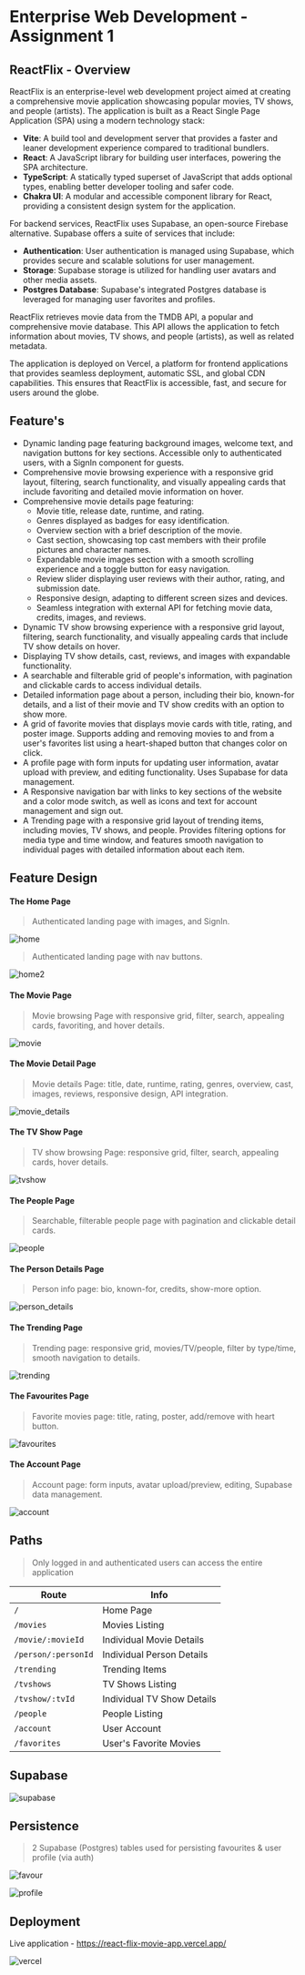 # Enterprise Web Development - Assignment 1

## ReactFlix - Overview

ReactFlix is an enterprise-level web development project aimed at creating a comprehensive movie application showcasing popular movies, TV shows, and people (artists). The application is built as a React Single Page Application (SPA) using a modern technology stack:

- **Vite**: A build tool and development server that provides a faster and leaner development experience compared to traditional bundlers.
- **React**: A JavaScript library for building user interfaces, powering the SPA architecture.
- **TypeScript**: A statically typed superset of JavaScript that adds optional types, enabling better developer tooling and safer code.
- **Chakra UI**: A modular and accessible component library for React, providing a consistent design system for the application.

For backend services, ReactFlix uses Supabase, an open-source Firebase alternative. Supabase offers a suite of services that include:

- **Authentication**: User authentication is managed using Supabase, which provides secure and scalable solutions for user management.
- **Storage**: Supabase storage is utilized for handling user avatars and other media assets.
- **Postgres Database**: Supabase's integrated Postgres database is leveraged for managing user favorites and profiles.

ReactFlix retrieves movie data from the TMDB API, a popular and comprehensive movie database. This API allows the application to fetch information about movies, TV shows, and people (artists), as well as related metadata.

The application is deployed on Vercel, a platform for frontend applications that provides seamless deployment, automatic SSL, and global CDN capabilities. This ensures that ReactFlix is accessible, fast, and secure for users around the globe.

## Feature's

- Dynamic landing page featuring background images, welcome text, and navigation buttons for key sections. Accessible only to authenticated users, with a SignIn component for guests.
- Comprehensive movie browsing experience with a responsive grid layout, filtering, search functionality, and visually appealing cards that include favoriting and detailed movie information on hover.
- Comprehensive movie details page featuring:
  - Movie title, release date, runtime, and rating.
  - Genres displayed as badges for easy identification.
  - Overview section with a brief description of the movie.
  - Cast section, showcasing top cast members with their profile pictures and character names.
  - Expandable movie images section with a smooth scrolling experience and a toggle button for easy navigation.
  - Review slider displaying user reviews with their author, rating, and submission date.
  - Responsive design, adapting to different screen sizes and devices.
  - Seamless integration with external API for fetching movie data, credits, images, and reviews.
- Dynamic TV show browsing experience with a responsive grid layout, filtering, search functionality, and visually appealing cards that include TV show details on hover.
- Displaying TV show details, cast, reviews, and images with expandable functionality.
- A searchable and filterable grid of people's information, with pagination and clickable cards to access individual details.
- Detailed information page about a person, including their bio, known-for details, and a list of their movie and TV show credits with an option to show more.
- A grid of favorite movies that displays movie cards with title, rating, and poster image. Supports adding and removing movies to and from a user's favorites list using a heart-shaped button that changes color on click.
- A profile page with form inputs for updating user information, avatar upload with preview, and editing functionality. Uses Supabase for data management.
- A Responsive navigation bar with links to key sections of the website and a color mode switch, as well as icons and text for account management and sign out.
- A Trending page with a responsive grid layout of trending items, including movies, TV shows, and people. Provides filtering options for media type and time window, and features smooth navigation to individual pages with detailed information about each item.

## Feature Design

#### The Home Page
> Authenticated landing page with images, and SignIn.

![home](https://user-images.githubusercontent.com/24919671/231855873-545a14ea-dea1-48db-b86f-8f89cacbc4b7.png)

> Authenticated landing page with nav buttons.

![home2](https://user-images.githubusercontent.com/24919671/231855886-a5203fc5-54a8-43b1-9557-14a5f291544b.png)

#### The Movie Page
> Movie browsing Page with responsive grid, filter, search, appealing cards, favoriting, and hover details.

![movie](https://user-images.githubusercontent.com/24919671/231855894-fd49c093-3f3b-48ad-a48f-5a6071c02c72.png)

#### The Movie Detail Page
> Movie details Page: title, date, runtime, rating, genres, overview, cast, images, reviews, responsive design, API integration.

![movie_details](https://user-images.githubusercontent.com/24919671/231855903-97097d68-47f2-4166-be8f-001f2f565857.png)

#### The TV Show Page
> TV show browsing Page: responsive grid, filter, search, appealing cards, hover details.

![tvshow](https://user-images.githubusercontent.com/24919671/231855915-21efb2ff-9301-4e99-bde0-e1dae8c3ba52.png)

#### The People Page
> Searchable, filterable people page with pagination and clickable detail cards.

![people](https://user-images.githubusercontent.com/24919671/231855923-198efb68-89da-45b0-b17d-b04dda5eab60.png)

#### The Person Details Page
> Person info page: bio, known-for, credits, show-more option.

![person_details](https://user-images.githubusercontent.com/24919671/231855934-c7e20e5b-4b3a-4f76-b4a5-4f5312e3e3cc.png)

#### The Trending Page
> Trending page: responsive grid, movies/TV/people, filter by type/time, smooth navigation to details.

![trending](https://user-images.githubusercontent.com/24919671/231855940-0c73de59-6f6f-40c4-b771-a32b90cf3cbe.png)

#### The Favourites Page
> Favorite movies page: title, rating, poster, add/remove with heart button.

![favourites](https://user-images.githubusercontent.com/24919671/231855947-9ce44da0-9fda-449b-aacb-a81c309c7844.png)

#### The Account Page
> Account page: form inputs, avatar upload/preview, editing, Supabase data management.

![account](https://user-images.githubusercontent.com/24919671/231855959-a542a0b1-51d8-4877-b0b3-978c3d1445e4.png)

## Paths
> Only logged in and authenticated users can access the entire application

| Route             | Info                        |
|-------------------|-----------------------------|
| `/`               | Home Page                   |
| `/movies`         | Movies Listing              |
| `/movie/:movieId` | Individual Movie Details    |
| `/person/:personId` | Individual Person Details |
| `/trending`       | Trending Items              |
| `/tvshows`        | TV Shows Listing            |
| `/tvshow/:tvId`   | Individual TV Show Details  |
| `/people`         | People Listing              |
| `/account`        | User Account                |
| `/favorites`      | User's Favorite Movies      |

## Supabase

![supabase](https://user-images.githubusercontent.com/24919671/231857338-f2f833f8-e1f0-48f5-aa9e-0ac1c2c4fa7b.png)

## Persistence
> 2 Supabase (Postgres) tables used for persisting favourites & user profile (via auth)

![favour](https://user-images.githubusercontent.com/24919671/231857335-1cffe35c-d128-4df0-a395-0a258fe6630b.png)

![profile](https://user-images.githubusercontent.com/24919671/231857333-09581488-91d5-4362-aaa8-34f80b74bc18.png)

## Deployment
Live application - https://react-flix-movie-app.vercel.app/

![vercel](https://user-images.githubusercontent.com/24919671/231857332-50a17789-1181-40c3-a408-1027250385a8.png)
